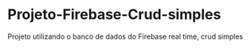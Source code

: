 # Projeto-Firebase-Crud-simples
Projeto utilizando o banco de dados do Firebase real time, crud simples
